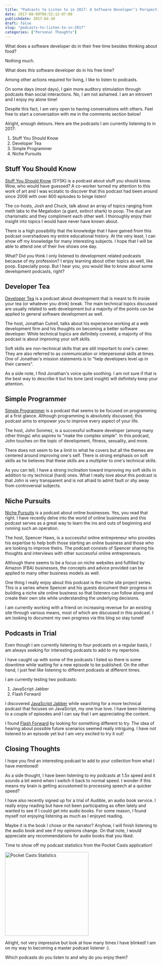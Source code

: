 ```yaml
---
title: "Podcasts to Listen to in 2017: A Software Developer’s Perspective"
date: 2017-08-09T06:52:12-07:00
publishdate: 2017-04-30
draft: false
slug: "podcasts-to-listen-to-in-2017"
categories: ["Personal Thoughts"]
---
```


What does a software developer do in their free time besides thinking about food?

Nothing much.

​What does *this* software developer do in his free time?

Among other actions required for living, I like to listen to podcasts.

On some days (most days), I gain more auditory stimulation ​through podcasts than social interactions. No, I am not ashamed. I am an introvert and I enjoy my alone time!

Despite this fact, I am very open to having ​conversations with others. Feel free to start a conversation with me in the comments section below!

​Alright, enough detours. Here are the podcasts I am currently listening to in 2017:

1. Stuff You Should Know
2. Developer Tea
3. Simple Programmer
4. Niche Pursuits

## Stuff You Should Know

<a href="http://www.stuffyoushouldknow.com/" target="_blank" rel="nofollow">Stuff You Should Know</a> (SYSK) ​is a podcast about stuff you should know. Wow, who would have guessed? A co-worker turned my attention to this work of art and I was ecstatic to discover that this podcast had been around since 2008 with over 800 episodes to binge listen!

​The co-hosts, Josh and Chuck, talk about an array of topics ranging from meth labs to the Megalodon (a giant, extinct shark) to poop. The dual are charismatic and they compliment each other well. I thoroughly enjoy their insight into topics I would have never have known about.

There is a high possibility that the knowledge that I have gained from this podcast overshadows my entire educational history. At the very least, I can show off my knowledge for many interesting subjects. I hope that I will be able to attend one of their live shows one day. ​

​What? Did you think I only listened to development related podcasts because of my profession? I enjoy learning about other topics as well, like poop. Especially poop. But I hear you, you would like to know about some development podcasts, right?

## ​Developer Tea

​<a href="https://spec.fm/podcasts/developer-tea" target="_blank" rel="nofollow">Developer Tea</a> is a podcast about development that is meant to fit inside your tea (or whatever you drink) break. The main technical topics discussed are usually related to web development but a majority of the points can be applied to general software development as well.

The host, ​Jonathan Cutrell, talks about his experience working at a web development firm and his thoughts on becoming a better software developer. While technical topics are definitely covered, a majority of this podcast is about improving your soft skills.

Soft skills are ​non-technical skills that are still important to one's career. They are also referred to as communication or interpersonal skills at times. One of Jonathan's mission statements is to "help developers level up in their careers".

As a side note, I find Jonathan's voice quite soothing. I am not sure if that is the best way to describe it but his tone (and insight) will definitely keep your attention.

## Simple Programmer

​<a href="https://simpleprogrammer.com/" target="_blank" rel="nofollow">Simple Programmer</a> is a podcast that seems to be focused on programming at a first glance. Although programming is absolutely discussed, this podcast aims to empower you to improve every aspect of your life.

The host, ​John Sonmez, is a successful software developer (among many other things) who aspires to "make the complex simple". In this podcast, John touches on the topic of development, fitness, sexuality, and more.

There does not seem to be a limit to what he covers but all the themes are centered around improving one's self. There is strong emphasis on soft skills as he believes that these skills are a multiplier to one's technical skills.

​As you can tell, I have a strong inclination toward improving my soft skills in addition to my technical (hard) ones. What I really love about this podcast is that John is very transparent and is not afraid to admit fault or shy away from controversial subjects.

## Niche Pursuits

<a href="http://www.nichepursuits.com/" target="_blank" rel="nofollow">Niche Pursuits</a> is a podcast about online businesses. Yes, you read that right. I have recently delve into the world of online businesses and this podcast serves as a great way to learn the ins and outs of beginning and running such an operation.

The host, Spencer Haws, is a successful online entrepreneur who provides his expertise to help both those starting an online business and those who are looking to improve theirs. The podcast consists of Spencer sharing his thoughts and interviews with other successful online entrepreneurs.

Although there seems to be a focus on niche websites and fulfilled by Amazon (FBA) businesses, the concepts and advice ​provided can be applied to many other business models as well.

One thing I really enjoy about this podcast is the niche site project series. This is a series where Spencer and his guests document their progress in building a niche site online business so that listeners can follow along and create their own site while understanding the underlying decisions.

I am currently working with a friend on increasing revenue for an existing site through various means, most of which are discussed in this podcast. I am looking to document my own progress via this blog so stay tuned!

## Podcasts in Trial

Even though I am currently listening to four podcasts on a regular basis, I am always seeking for interesting podcasts to add to my repertoire.

I have caught up with some of the podcasts I listed so there is some downtime while waiting for a new episode to be published.​ On the other hand, I just feel like listening to different podcasts at different times.

​I am currently testing two podcasts:

1. JavaScript Jabber
2. Flash Forward

I discovered <a href="https://devchat.tv/js-jabber" target="_blank" rel="nofollow">JavaScript Jabber</a> while searching for a more technical podcast that focuses on JavaScript, my one true love. I have been listening to a couple of episodes and I can say that I am appreciating the content.

I found <a href="https://www.flashforwardpod.com/" target="_blank" rel="nofollow">Flash Forward</a> by looking for something different to try. The idea of hearing about possible future scenarios seemed really intriguing. I have not listened to an episode yet but I am very excited to try it out!

## ​Closing Thoughts

​I hope you find an interesting podcast to add to your collection from what I have mentioned!

​As a side thought, I have been listening to my podcasts at 1.5x speed and it sounds a bit weird when I switch it back to normal speed. I wonder if this means my brain is getting accustomed to processing speech at a quicker speed?

I have also recently signed up for a trial of Audible, an audio book service.​ I really enjoy reading but have not been participating as often lately and wanted to see if I could get into audio books. For some reason, I found myself not enjoying listening as much as I enjoyed reading.

Maybe ​it is the book I chose or the narrator? Anyhow, I will finish listening to the audio book and see if my opinions change. On that note, I would appreciate any recommendations for audio books that you liked.

Time to show off my podcast statistics from the Pocket Casts application!

<img src="/images/personal-thoughts/pocket-casts-stats.png" alt="Pocket Casts Statistics" style="width:275px;"/>

​Alright, not very impressive but look at how many times I have blinked! I am on my way to becoming a master podcast listener :).

​Which podcasts do you listen to and why do you enjoy them?
